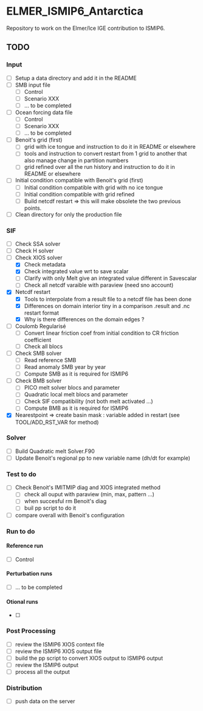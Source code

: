 # ELMER_ISMIP6_Antarctica

Repository to work on the Elmer/Ice IGE contribution to ISMIP6.

## TODO

### Input
- [ ] Setup a data directory and add it in the README
- [ ] SMB input file
    - [ ] Control
    - [ ] Scenario XXX
    - [ ] ... to be completed
- [ ] Ocean forcing data file
    - [ ] Control
    - [ ] Scenario XXX
    - [ ] ... to be completed
- [ ] Benoit's grid (first)
    - [ ] grid with ice tongue and instruction to do it in README or elsewhere
    - [ ] tools and instruction to convert restart from 1 grid to another that also manage change in partition numbers
    - [ ] grid refined over all the run history and instruction to do it in README or elsewhere
- [ ] Initial condition compatible with Benoit's grid (first)
    - [ ] Initial condition compatible with grid with no ice tongue
    - [ ] Initial condition compatible with grid refined
    - [ ] Build netcdf restart => this will make obsolete the two previous points.
- [ ] Clean directory for only the production file

### SIF
- [ ] Check SSA  solver
- [ ] Check H    solver
- [ ] Check XIOS solver
    - [X] Check metadata
    - [X] Check integrated value wrt to save scalar
    - [ ] Clarify with only Melt give an integrated value different in Savescalar
    - [ ] Check all netcdf varaible with paraview (need sno account)
- [X] Netcdf restart
    - [X] Tools to interpolate from a result file to a netcdf file has been done
    - [X] Differences on domain interior tiny in a comparison .result and .nc restart format
    - [X] Why is there differences on the domain edges ?
- [ ] Coulomb Regularisé
    - [ ] Convert linear friction coef from initial condition to CR friction coefficient
    - [ ] Check all blocs
- [ ] Check SMB solver
    - [ ] Read reference SMB
    - [ ] Read anomaly SMB year by year
    - [ ] Compute SMB as it is required for ISMIP6
- [ ] Check BMB solver
    - [ ] PICO melt solver blocs and parameter
    - [ ] Quadratic local melt blocs and parameter
    - [ ] Check SIF compatibility (not both melt activated ...)
    - [ ] Compute BMB as it is required for ISMIP6
- [X] Nearestpoint => create basin mask : variable added in restart (see TOOL/ADD_RST_VAR for method)

### Solver
- [ ] Build Quadratic melt Solver.F90
- [ ] Update Benoit's regional pp to new variable name (dh/dt for example)

### Test to do
- [ ] Check Benoit's IMITMIP diag and XIOS integrated method
   - [ ] check all ouput with paraview (min, max, pattern ...)
   - [ ] when succesful rm Benoit's diag
   - [ ] buil pp script to do it
- [ ] compare overall with Benoit's configuration

### Run to do
#### Reference run
- [ ] Control
#### Perturbation runs
- [ ] ... to be completed
#### Otional runs
- [ ]

### Post Processing
- [ ] review the ISMIP6 XIOS context file
- [ ] review the ISMIP6 XIOS output file
- [ ] build the pp script to convert XIOS output to ISMIP6 output
- [ ] review the ISMIP6 output
- [ ] process all the output

### Distribution
- [ ] push data on the server
